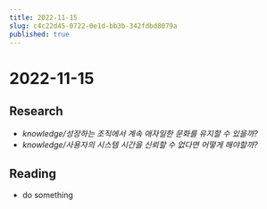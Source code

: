 ```yaml
---
title: 2022-11-15
slug: c4c22d45-0722-0e1d-bb3b-342fdbd8079a
published: true
---
```


# 2022-11-15

## Research

* *knowledge/성장하는 조직에서 계속 애자일한 문화를 유지할 수 있을까?*
* *knowledge/사용자의 시스템 시간을 신뢰할 수 없다면 어떻게 해야할까?*

## Reading

* do something
